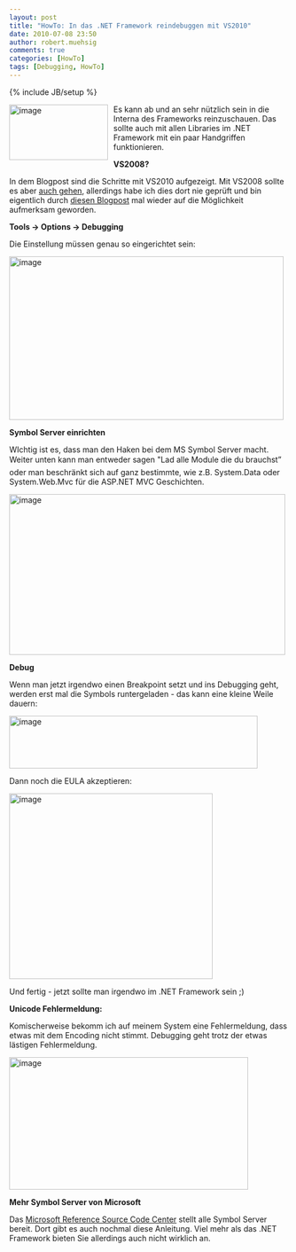 ```yaml
---
layout: post
title: "HowTo: In das .NET Framework reindebuggen mit VS2010"
date: 2010-07-08 23:50
author: robert.muehsig
comments: true
categories: [HowTo]
tags: [Debugging, HowTo]
---
```

{% include JB/setup %}
<p><a href="{{BASE_PATH}}/assets/wp-images/image995.png"><img style="border-bottom: 0px; border-left: 0px; margin: 0px 10px 0px 0px; display: inline; border-top: 0px; border-right: 0px" title="image" border="0" alt="image" align="left" src="{{BASE_PATH}}/assets/wp-images/image_thumb179.png" width="178" height="100" /></a> </p>  <p>Es kann ab und an sehr nützlich sein in die Interna des Frameworks reinzuschauen. Das sollte auch mit allen Libraries im .NET Framework mit ein paar Handgriffen funktionieren.</p> <!--more-->  <p><strong>VS2008?</strong></p>  <p>In dem Blogpost sind die Schritte mit VS2010 aufgezeigt. Mit VS2008 sollte es aber <a href="http://referencesource.microsoft.com/Default.aspx">auch gehen</a>, allerdings habe ich dies dort nie geprüft und bin eigentlich durch <a href="http://weblogs.asp.net/gunnarpeipman/archive/2010/07/04/stepping-into-asp-net-mvc-source-code-with-visual-studio-debugger.aspx">diesen Blogpost</a> mal wieder auf die Möglichkeit aufmerksam geworden. </p>  <p><strong>Tools -&gt; Options -&gt; Debugging</strong></p>  <p>Die Einstellung müssen genau so eingerichtet sein:</p>  <p><a href="{{BASE_PATH}}/assets/wp-images/image996.png"><img style="border-bottom: 0px; border-left: 0px; display: inline; border-top: 0px; border-right: 0px" title="image" border="0" alt="image" src="{{BASE_PATH}}/assets/wp-images/image_thumb180.png" width="495" height="295" /></a> </p>  <p><strong>Symbol Server einrichten</strong></p>  <p>WIchtig ist es, dass man den Haken bei dem MS Symbol Server macht. Weiter unten kann man entweder sagen "Lad alle Module die du brauchst” oder man beschränkt sich auf ganz bestimmte, wie z.B. System.Data oder System.Web.Mvc für die ASP.NET MVC Geschichten.</p>  <p><a href="{{BASE_PATH}}/assets/wp-images/image997.png"><img style="border-bottom: 0px; border-left: 0px; display: inline; border-top: 0px; border-right: 0px" title="image" border="0" alt="image" src="{{BASE_PATH}}/assets/wp-images/image_thumb181.png" width="498" height="290" /></a> </p>  <p><strong>Debug</strong></p>  <p>Wenn man jetzt irgendwo einen Breakpoint setzt und ins Debugging geht, werden erst mal die Symbols runtergeladen - das kann eine kleine Weile dauern:</p>  <p><a href="{{BASE_PATH}}/assets/wp-images/image998.png"><img style="border-bottom: 0px; border-left: 0px; display: inline; border-top: 0px; border-right: 0px" title="image" border="0" alt="image" src="{{BASE_PATH}}/assets/wp-images/image_thumb182.png" width="448" height="95" /></a> </p>  <p>Dann noch die EULA akzeptieren:</p>  <p><a href="{{BASE_PATH}}/assets/wp-images/image999.png"><img style="border-bottom: 0px; border-left: 0px; display: inline; border-top: 0px; border-right: 0px" title="image" border="0" alt="image" src="{{BASE_PATH}}/assets/wp-images/image_thumb183.png" width="367" height="335" /></a> </p>  <p>Und fertig - jetzt sollte man irgendwo im .NET Framework sein ;)</p>  <p><strong>Unicode Fehlermeldung:</strong></p>  <p>Komischerweise bekomm ich auf meinem System eine Fehlermeldung, dass etwas mit dem Encoding nicht stimmt. Debugging geht trotz der etwas lästigen Fehlermeldung.</p>  <p><a href="{{BASE_PATH}}/assets/wp-images/image1000.png"><img style="border-bottom: 0px; border-left: 0px; display: inline; border-top: 0px; border-right: 0px" title="image" border="0" alt="image" src="{{BASE_PATH}}/assets/wp-images/image_thumb184.png" width="431" height="239" /></a> </p>  <p><strong>Mehr Symbol Server von Microsoft</strong></p>  <p>Das <a href="http://referencesource.microsoft.com/Default.aspx">Microsoft Reference Source Code Center</a> stellt alle Symbol Server bereit. Dort gibt es auch nochmal diese Anleitung. Viel mehr als das .NET Framework bieten Sie allerdings auch nicht wirklich an.</p>
